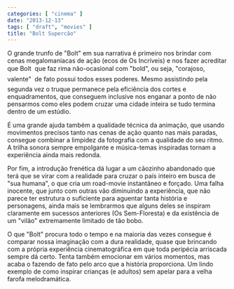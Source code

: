 ```yaml
---
categories: [ "cinema" ]
date: "2013-12-13"
tags: [ "draft", "movies" ]
title: "Bolt Supercão"
---
```

O grande trunfo de "Bolt" em sua narrativa é primeiro nos brindar com
cenas megalomaníacas de ação (ecos de Os Incríveis) e nos fazer
acreditar que Bolt  que faz rima não-ocasional com "bold", ou seja,
"corajoso, valente"  de fato possui todos esses poderes. Mesmo
assistindo pela segunda vez o truque permanece pela eficiência dos
cortes e enquadramentos, que conseguem inclusive nos enganar a ponto de
não pensarmos como eles podem cruzar uma cidade inteira se tudo termina
dentro de um estúdio.

É uma grande ajuda também a qualidade técnica da animação, que
usando movimentos precisos tanto nas cenas de ação quanto nas mais
paradas, consegue combinar a limpidez da fotografia com a qualidade do
seu ritmo. A trilha sonora sempre empolgante e música-temas inspiradas
tornam a experiência ainda mais redonda.

Por fim, a introdução frenética dá lugar a um cãozinho abandonado que
terá que se virar com a realidade para cruzar o país inteiro em busca
de "sua humana", o que cria um road-movie instantâneo e forçado. Uma
falha inocente, que junto com outras vão diminuindo a experiência,
que não parece ter estrutura o suficiente para aguentar tanta história
e personagens, ainda mais se lembrarmos que alguns deles se inspiram
claramente em sucessos anteriores (Os Sem-Floresta) e da existência de um
"vilão" extremamente limitado de tão bobo.

O que "Bolt" procura todo o tempo e na maioria das vezes consegue é
comparar nossa imaginação com a dura realidade, quase que brincando
com a própria experiência cinematográfica em que toda peripécia
arriscada sempre dá certo. Tenta também emocionar em vários momentos,
mas acaba o fazendo de fato pelo arco que a história proporciona. Um
lindo exemplo de como inspirar crianças (e adultos) sem apelar para a
velha farofa melodramática.

